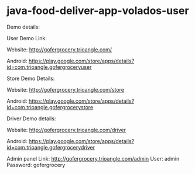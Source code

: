 # java-food-deliver-app-volados-user

Demo details:

User Demo Link:

Website: http://gofergrocery.trioangle.com/

Android: https://play.google.com/store/apps/details?id=com.trioangle.gofergroceryuser

Store Demo Details:

Website: http://gofergrocery.trioangle.com/store

Android: https://play.google.com/store/apps/details?id=com.trioangle.gofergrocerystore

Driver Demo details:

Website: http://gofergrocery.trioangle.com/driver

Android: https://play.google.com/store/apps/details?id=com.trioangle.gofergrocerydriver

Admin panel Link: http://gofergrocery.trioangle.com/admin
User: admin
Password: gofergrocery